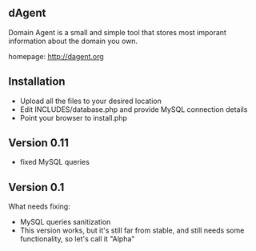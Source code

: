 dAgent
------
Domain Agent is a small and simple tool that stores most imporant information about the domain you own.

homepage:
http://dagent.org

Installation
------------
+ Upload all the files to your desired location
+ Edit INCLUDES/database.php and provide MySQL connection details
+ Point your browser to install.php

Version 0.11
------------
- fixed MySQL queries

Version 0.1
-----------
What needs fixing:
- MySQL queries sanitization
- This version works, but it's still far from stable, and still needs some functionality, so let's call it "Alpha"
